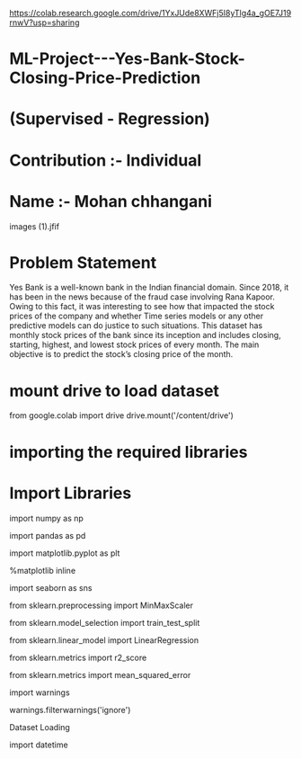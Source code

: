 https://colab.research.google.com/drive/1YxJUde8XWFj5I8yTlg4a_gOE7J19rnwV?usp=sharing

# ML-Project---Yes-Bank-Stock-Closing-Price-Prediction

# (Supervised - Regression)

# Contribution :- Individual

# Name :- Mohan chhangani

images (1).jfif

# Problem Statement

Yes Bank is a well-known bank in the Indian financial domain. Since 2018, it has been in the news because of the fraud case involving Rana Kapoor. Owing to this fact, it was interesting to see how that impacted the stock prices of the company and whether Time series models or any other predictive models can do justice to such situations. This dataset has monthly stock prices of the bank since its inception and includes closing, starting, highest, and lowest stock prices of every month. The main objective is to predict the stock’s closing price of the month.

# mount drive to load dataset
from google.colab import drive
drive.mount('/content/drive')

# importing the required libraries

# Import Libraries

import numpy as np

import pandas as pd

import matplotlib.pyplot as plt

%matplotlib inline

import seaborn as sns

from sklearn.preprocessing import MinMaxScaler

from sklearn.model_selection import train_test_split

from sklearn.linear_model import LinearRegression

from sklearn.metrics import r2_score

from sklearn.metrics import mean_squared_error

import warnings

warnings.filterwarnings('ignore')

Dataset Loading

import datetime
